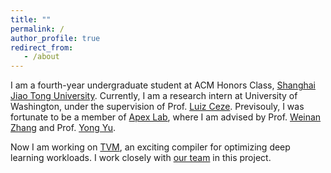```yaml
---
title: ""
permalink: /
author_profile: true
redirect_from:
   - /about
---
```


I am a fourth-year undergraduate student at ACM Honors Class, [Shanghai Jiao Tong University](http://en.sjtu.edu.cn).
Currently, I am a research intern at University of Washington, under the supervision of Prof. [Luiz Ceze](https://homes.cs.washington.edu/~luisceze/).
Previsouly, I was fortunate to be a member of [Apex Lab](http://apex.sjtu.edu.cn), where I am advised by Prof. [Weinan Zhang](http://wnzhang.net) and Prof. [Yong Yu](http://apex.sjtu.edu.cn/members/yyu).

Now I am working on [TVM](https://tvm.ai), an exciting compiler for optimizing deep learning workloads. I work closely with [our team](http://sampl.cs.washington.edu/projects/tvm.html) in this project.

